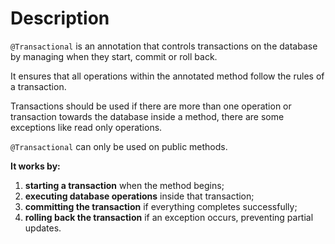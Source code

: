 # Description
`@Transactional` is an annotation that controls transactions on the database by managing when they start, commit or roll back.

It ensures that all operations within the annotated method follow the rules of a transaction.

Transactions should be used if there are more than one operation or transaction towards the database
inside a method, there are some exceptions like read only operations.

`@Transactional` can only be used on public methods.

**It works by:**
1. **starting a transaction** when the method begins;
2. **executing database operations** inside that transaction;
3. **committing the transaction** if everything completes successfully;
4. **rolling back the transaction** if an exception occurs, preventing partial updates.



